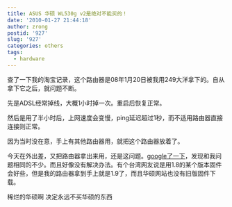 ```yaml
---
title: ASUS 华硕 WL530g v2是绝对不能买的！
date: '2010-01-27 21:44:18'
author: zrong
postid: '927'
slug: '927'
categories: others
tags:
  - hardware
---
```


查了一下我的淘宝记录，这个路由器是08年1月20日被我用249大洋拿下的。自从拿下它之后，就问题不断。

先是ADSL经常掉线，大概1小时掉一次。重启后恢复正常。  

然后是用了半小时后，上网速度会变慢，ping延迟超过1秒，而不适用路由器直接连接则正常。

因为当时没在意，手上有其他路由器用，就把这个路由器放着了。  

今天在外出差，又把路由器拿出来用，还是这问题。[google了一下](http://www.google.cn/search?hl=zh-CN&client=aff-cs-sogou&hs=o0n&newwindow=1&ei=akJgS-qIGo7i7APYiaW-DA&sa=X&oi=spell&resnum=0&ct=result&cd=1&ved=0CAYQBSgA&q=asus+wl+530gv2+%E4%B8%8D%E7%A8%B3%E5%AE%9A+%E6%96%AD%E7%BA%BF&spell=1)，发现和我问题相同的不少。而且好像没有解决办法。有个台湾网友说是用1.8的某个版本固件会好些，但是我的路由器拿到手上就是1.9了，而且华硕网站也没有旧版固件下载。

稀烂的华硕啊 决定永远不买华硕的东西

